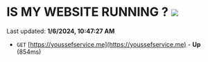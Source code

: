 # IS MY WEBSITE RUNNING ? [![](https://img.shields.io/static/v1?label=Sponsor&message=%E2%9D%A4&logo=GitHub&color=%23fe8e86)](https://github.com/sponsors/<username>)

Last updated: **1/6/2024, 10:47:27 AM**

- `GET` [https://youssefservice.me](https://youssefservice.me) - **Up** (854ms)
